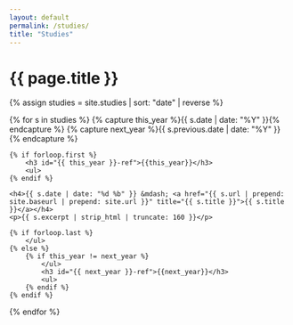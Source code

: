 ```yaml
---
layout: default
permalink: /studies/
title: "Studies"
---
```

# {{ page.title }}
<div class="container">
<div class="row">
{% assign studies = site.studies | sort: "date" | reverse %}

{% for s in studies  %}
    {% capture this_year %}{{ s.date | date: "%Y" }}{% endcapture %}
    {% capture next_year %}{{ s.previous.date | date: "%Y" }}{% endcapture %}

    {% if forloop.first %}
        <h3 id="{{ this_year }}-ref">{{this_year}}</h3>
        <ul>
    {% endif %}

    <h4>{{ s.date | date: "%d %b" }} &mdash; <a href="{{ s.url | prepend: site.baseurl | prepend: site.url }}" title="{{ s.title }}">{{ s.title }}</a></h4>
    <p>{{ s.excerpt | strip_html | truncate: 160 }}</p>

    {% if forloop.last %}
        </ul>
    {% else %}
        {% if this_year != next_year %}
            </ul>
            <h3 id="{{ next_year }}-ref">{{next_year}}</h3>
            <ul>
        {% endif %}
    {% endif %}
{% endfor %}

</div>
</div>
